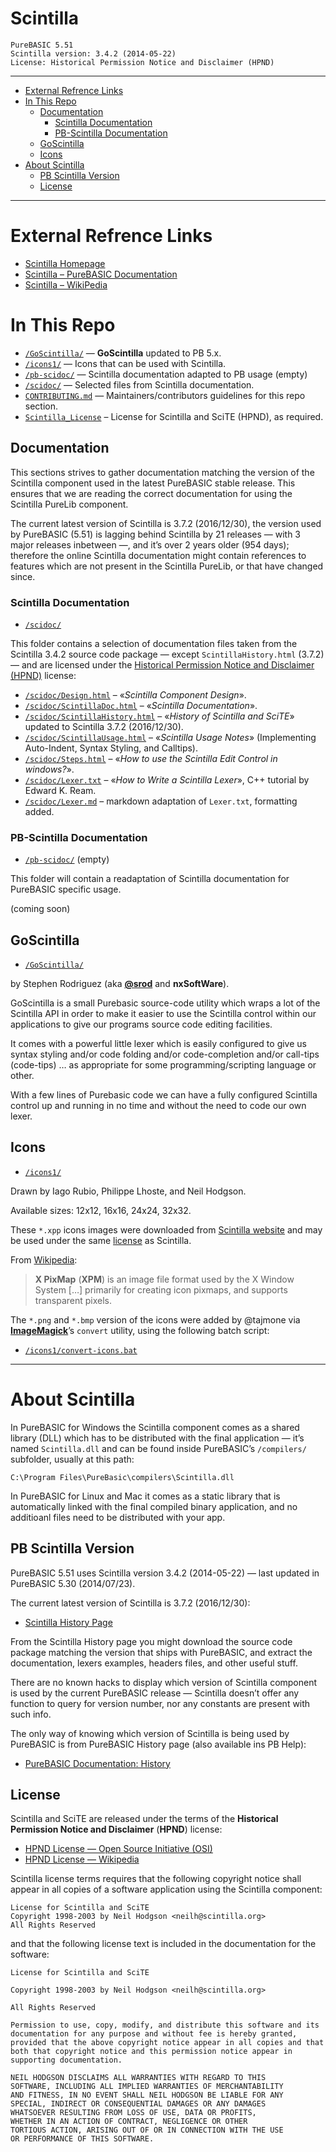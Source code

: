 Scintilla
=========

    PureBASIC 5.51
    Scintilla version: 3.4.2 (2014-05-22)
    License: Historical Permission Notice and Disclaimer (HPND)

------------------------------------------------------------------------

<!-- #toc -->
-   [External Refrence Links](#external-refrence-links)
-   [In This Repo](#in-this-repo)
    -   [Documentation](#documentation)
        -   [Scintilla Documentation](#scintilla-documentation)
        -   [PB-Scintilla Documentation](#pb-scintilla-documentation)
    -   [GoScintilla](#goscintilla)
    -   [Icons](#icons)
-   [About Scintilla](#about-scintilla)
    -   [PB Scintilla Version](#pb-scintilla-version)
    -   [License](#license)

<!-- /toc -->

------------------------------------------------------------------------

External Refrence Links
=======================

-   [Scintilla Homepage](http://www.scintilla.org/)
-   [Scintilla – PureBASIC Documentation](http://www.purebasic.com/documentation/scintilla/index.html)
-   [Scintilla – WikiPedia](https://en.wikipedia.org/wiki/Scintilla_(software))

In This Repo
============

-   [`/GoScintilla/`](./GoScintilla/) — **GoScintilla** updated to PB 5.x.
-   [`/icons1/`](./icons1/) — Icons that can be used with Scintilla.
-   [`/pb-scidoc/`](./pb-scidoc/) — Scintilla documentation adapted to PB usage (empty)
-   [`/scidoc/`](./scidoc/) — Selected files from Scintilla documentation.
-   [`CONTRIBUTING.md`](./CONTRIBUTING.md) — Maintainers/contributors guidelines for this repo section.
-   [`Scintilla_License`](./Scintilla_License) – License for Scintilla and SciTE (HPND), as required.

Documentation
-------------

This sections strives to gather documentation matching the version of the Scintilla component used in the latest PureBASIC stable release. This ensures that we are reading the correct documentation for using the Scintilla PureLib component.

The current latest version of Scintilla is 3.7.2 (2016/12/30), the version used by PureBASIC (5.51) is lagging behind Scintilla by 21 releases — with 3 major releases inbetween —, and it’s over 2 years older (954 days); therefore the online Scintilla documentation might contain references to features which are not present in the Scintilla PureLib, or that have changed since.

### Scintilla Documentation

-   [`/scidoc/`](./scidoc/)

This folder contains a selection of documentation files taken from the Scintilla 3.4.2 source code package — except `ScintillaHistory.html` (3.7.2) — and are licensed under the [Historical Permission Notice and Disclaimer (HPND)](https://en.wikipedia.org/wiki/Historical_Permission_Notice_and_Disclaimer) license:

-   [`/scidoc/Design.html`](./scidoc/Design.html) – «*Scintilla Component Design*».
-   [`/scidoc/ScintillaDoc.html`](./scidoc/ScintillaDoc.html) – «*Scintilla Documentation*».
-   [`/scidoc/ScintillaHistory.html`](./scidoc/ScintillaHistory.html) – «*History of Scintilla and SciTE*» updated to Scintilla 3.7.2 (2016/12/30).
-   [`/scidoc/ScintillaUsage.html`](./scidoc/ScintillaUsage.html) – «*Scintilla Usage Notes*» (Implementing Auto-Indent, Syntax Styling, and Calltips).
-   [`/scidoc/Steps.html`](./scidoc/Steps.html) – «*How to use the Scintilla Edit Control in windows?*».
-   [`/scidoc/Lexer.txt`](./scidoc/Lexer.txt) – «*How to Write a Scintilla Lexer*», C++ tutorial by Edward K. Ream.
-   [`/scidoc/Lexer.md`](./scidoc/Lexer.md) – markdown adaptation of `Lexer.txt`, formatting added.

### PB-Scintilla Documentation

-   [`/pb-scidoc/`](pb-scidoc/) (empty)

This folder will contain a readaptation of Scintilla documentation for PureBASIC specific usage.

(coming soon)

GoScintilla
-----------

-   [`/GoScintilla/`](./GoScintilla/)

by Stephen Rodriguez (aka [**@srod**](http://www.purebasic.fr/english/memberlist.php?mode=viewprofile&u=678) and **nxSoftWare**).

GoScintilla is a small Purebasic source-code utility which wraps a lot of the Scintilla API in order to make it easier to use the Scintilla control within our applications to give our programs source code editing facilities.

It comes with a powerful little lexer which is easily configured to give us syntax styling and/or code folding and/or code-completion and/or call-tips (code-tips) … as appropriate for some programming/scripting language or other.

With a few lines of Purebasic code we can have a fully configured Scintilla control up and running in no time and without the need to code our own lexer.

Icons
-----

-   [`/icons1/`](./icons1/)

Drawn by Iago Rubio, Philippe Lhoste, and Neil Hodgson.

Available sizes: 12x12, 16x16, 24x24, 32x32.

These `*.xpp` icons images were downloaded from [Scintilla website](http://www.scintilla.org/Icons.html) and may be used under the same [license](Scintilla_License) as Scintilla.

From [Wikipedia](https://en.wikipedia.org/wiki/X_PixMap):

> **X PixMap** (**XPM**) is an image file format used by the X Window System \[…\] primarily for creating icon pixmaps, and supports transparent pixels.

The `*.png` and `*.bmp` version of the icons were added by @tajmone via [**ImageMagick**](https://www.imagemagick.org)’s `convert` utility, using the following batch script:

-   [`/icons1/convert-icons.bat`](./icons1/convert-icons.bat)

------------------------------------------------------------------------

About Scintilla
===============

In PureBASIC for Windows the Scintilla component comes as a shared library (DLL) which has to be distributed with the final application — it’s named `Scintilla.dll` and can be found inside PureBASIC’s `/compilers/` subfolder, usually at this path:

``` nohighlight
C:\Program Files\PureBasic\compilers\Scintilla.dll
```

In PureBASIC for Linux and Mac it comes as a static library that is automatically linked with the final compiled binary application, and no additioanl files need to be distributed with your app.

PB Scintilla Version
--------------------

PureBASIC 5.51 uses Scintilla version 3.4.2 (2014-05-22) — last updated in PureBASIC 5.30 (2014/07/23).

The current latest version of Scintilla is 3.7.2 (2016/12/30):

-   [Scintilla History Page](http://www.scintilla.org/ScintillaHistory.html)

From the Scintilla History page you might download the source code package matching the version that ships with PureBASIC, and extract the documentation, lexers examples, headers files, and other useful stuff.

There are no known hacks to display which version of Scintilla component is used by the current PureBASIC release — Scintilla doesn’t offer any function to query for version number, nor any constants are present with such info.

The only way of knowing which version of Scintilla is being used by PureBASIC is from PureBASIC History page (also available ins PB Help):

-   [PureBASIC Documentation: History](http://www.purebasic.com/documentation/mainguide/history.html)

License
-------

Scintilla and SciTE are released under the terms of the **Historical Permission Notice and Disclaimer** (**HPND**) license:

-   [HPND License — Open Source Initiative (OSI)](https://opensource.org/licenses/HPND)
-   [HPND License — Wikipedia](https://en.wikipedia.org/wiki/Historical_Permission_Notice_and_Disclaimer)

Scintilla license terms requires that the following copyright notice shall appear in all copies of a software application using the Scintilla component:

    License for Scintilla and SciTE
    Copyright 1998-2003 by Neil Hodgson <neilh@scintilla.org>
    All Rights Reserved 

and that the following license text is included in the documentation for the software:

    License for Scintilla and SciTE

    Copyright 1998-2003 by Neil Hodgson <neilh@scintilla.org>

    All Rights Reserved 

    Permission to use, copy, modify, and distribute this software and its 
    documentation for any purpose and without fee is hereby granted, 
    provided that the above copyright notice appear in all copies and that 
    both that copyright notice and this permission notice appear in 
    supporting documentation. 

    NEIL HODGSON DISCLAIMS ALL WARRANTIES WITH REGARD TO THIS 
    SOFTWARE, INCLUDING ALL IMPLIED WARRANTIES OF MERCHANTABILITY 
    AND FITNESS, IN NO EVENT SHALL NEIL HODGSON BE LIABLE FOR ANY 
    SPECIAL, INDIRECT OR CONSEQUENTIAL DAMAGES OR ANY DAMAGES 
    WHATSOEVER RESULTING FROM LOSS OF USE, DATA OR PROFITS, 
    WHETHER IN AN ACTION OF CONTRACT, NEGLIGENCE OR OTHER 
    TORTIOUS ACTION, ARISING OUT OF OR IN CONNECTION WITH THE USE 
    OR PERFORMANCE OF THIS SOFTWARE.

